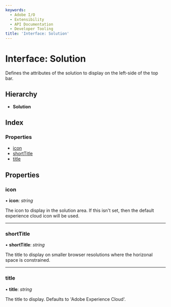 ```yaml
---
keywords:
  - Adobe I/O
  - Extensibility
  - API Documentation
  - Developer Tooling
title: 'Interface: Solution'
---
```


# Interface: Solution

Defines the attributes of the solution to display on the left-side of the top bar.

## Hierarchy

* **Solution**

## Index

### Properties

* [icon](topbar.solution.md#icon)
* [shortTitle](topbar.solution.md#shorttitle)
* [title](topbar.solution.md#title)

## Properties

###  icon

• **icon**: *string*

The icon to display in the solution area. If this isn't set, then the default experience cloud
icon will be used.

___

###  shortTitle

• **shortTitle**: *string*

The title to display on smaller browser resolutions where the horizonal space is constrained.

___

###  title

• **title**: *string*

The title to display. Defaults to 'Adobe Experience Cloud'.
